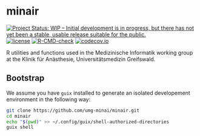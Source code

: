 # minair

<!-- badges: start -->
[![Project Status: WIP – Initial development is in progress, but there has not yet been a stable, usable release suitable for the public.](https://www.repostatus.org/badges/latest/wip.svg)](https://www.repostatus.org/#wip)
[![license](https://img.shields.io/badge/license-GPL%20%28%3E=%203%29-brightgreen.svg?style=flat)](https://www.gnu.org/licenses/gpl-3.0.html)
[![R-CMD-check](https://github.com/umg-minai/minair/actions/workflows/R-CMD-check.yaml/badge.svg)](https://github.com/umg-minai/minair/actions/workflows/R-CMD-check.yaml)
[![codecov.io](https://img.shields.io/codecov/c/github/umg-minai/minair.svg?branch=main)](https://codecov.io/github/umg-minai/minair/?branch=main)
<!-- badges: end -->

R utilities and functions used in the Medizinische Informatik working group at the Klinik für Anästhesie, Universitätsmedizin Greifswald.

## Bootstrap

We assume you have `guix` installed to generate an isolated developement
environment in the following way:

```bash
git clone https://github.com/umg-minai/minair.git
cd minair
echo "$(pwd)" >> ~/.config/guix/shell-authorized-directories
guix shell
```

